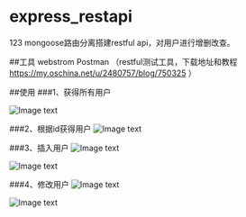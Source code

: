 # express_restapi
123
mongoose路由分离搭建restful api，对用户进行增删改查。

##工具
webstrom
Postman （restful测试工具，下载地址和教程 https://my.oschina.net/u/2480757/blog/750325 ）
  
##使用
###1、获得所有用户

![Image text](https://github.com/dpc761218914/express_restapi/raw/master/public/images/getUsers.png)

###2、根据id获得用户
![Image text](https://github.com/dpc761218914/express_restapi/raw/master/public/images/getone.png)

###3、插入用户
![Image text](https://github.com/dpc761218914/express_restapi/raw/master/public/images/post.png)

![Image text](https://github.com/dpc761218914/express_restapi/raw/master/public/images/post2.png)

###4、修改用户
![Image text](https://github.com/dpc761218914/express_restapi/raw/master/public/images/put.png)

![Image text](https://github.com/dpc761218914/express_restapi/raw/master/public/images/put1.png)


